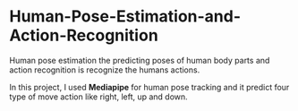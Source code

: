 # Human-Pose-Estimation-and-Action-Recognition
Human pose estimation the predicting poses of human body parts and action recognition is recognize the humans actions. 

In this project, I used **Mediapipe** for human pose tracking and it predict four type of move action like right, left, up and down.

